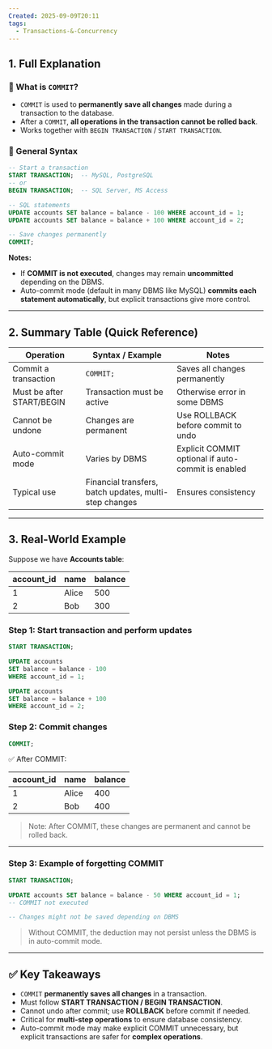 ```yaml
---
Created: 2025-09-09T20:11
tags:
  - Transactions-&-Concurrency
---
```

## 1. Full Explanation

### 🔹 What is `COMMIT`?

- `COMMIT` is used to **permanently save all changes** made during a transaction to the database.
- After a `COMMIT`, **all operations in the transaction cannot be rolled back**.
- Works together with `BEGIN TRANSACTION` / `START TRANSACTION`.

### 🔹 General Syntax

```SQL
-- Start a transaction
START TRANSACTION;  -- MySQL, PostgreSQL
-- or
BEGIN TRANSACTION;  -- SQL Server, MS Access

-- SQL statements
UPDATE accounts SET balance = balance - 100 WHERE account_id = 1;
UPDATE accounts SET balance = balance + 100 WHERE account_id = 2;

-- Save changes permanently
COMMIT;

```

**Notes:**

- If **COMMIT is not executed**, changes may remain **uncommitted** depending on the DBMS.
- Auto-commit mode (default in many DBMS like MySQL) **commits each statement automatically**, but explicit transactions give more control.

---

## 2. Summary Table (Quick Reference)

|Operation|Syntax / Example|Notes|
|---|---|---|
|Commit a transaction|`COMMIT;`|Saves all changes permanently|
|Must be after START/BEGIN|Transaction must be active|Otherwise error in some DBMS|
|Cannot be undone|Changes are permanent|Use ROLLBACK before commit to undo|
|Auto-commit mode|Varies by DBMS|Explicit COMMIT optional if auto-commit is enabled|
|Typical use|Financial transfers, batch updates, multi-step changes|Ensures consistency|

---

## 3. Real-World Example

Suppose we have **Accounts table**:

|account_id|name|balance|
|---|---|---|
|1|Alice|500|
|2|Bob|300|

### Step 1: Start transaction and perform updates

```SQL
START TRANSACTION;

UPDATE accounts
SET balance = balance - 100
WHERE account_id = 1;

UPDATE accounts
SET balance = balance + 100
WHERE account_id = 2;

```

### Step 2: Commit changes

```SQL
COMMIT;

```

✅ After COMMIT:

|account_id|name|balance|
|---|---|---|
|1|Alice|400|
|2|Bob|400|

> Note: After COMMIT, these changes are permanent and cannot be rolled back.

---

### Step 3: Example of forgetting COMMIT

```SQL
START TRANSACTION;

UPDATE accounts SET balance = balance - 50 WHERE account_id = 1;
-- COMMIT not executed

-- Changes might not be saved depending on DBMS

```

> Without COMMIT, the deduction may not persist unless the DBMS is in auto-commit mode.

---

## ✅ Key Takeaways

- `COMMIT` **permanently saves all changes** in a transaction.
- Must follow **START TRANSACTION / BEGIN TRANSACTION**.
- Cannot undo after commit; use **ROLLBACK** before commit if needed.
- Critical for **multi-step operations** to ensure database consistency.
- Auto-commit mode may make explicit COMMIT unnecessary, but explicit transactions are safer for **complex operations**.